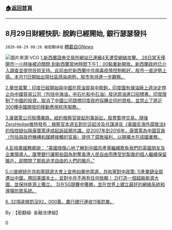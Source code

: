 ###  [:house:返回首頁](https://github.com/ourhimalayas/txt)
---

## 8月29日財經快訊: 脫鉤已經開始, 銀行瑟瑟發抖
`2020-08-29 08:26 秘密翻译组` [轉載自GNews](https://gnews.org/zh-hant/323264/)

![](https://s3.amazonaws.com/gnews-media-offload/wp-content/uploads/2020/08/29081217/Picture8-3.png)圖片來源:VCG 
[1.新西蘭證券交易所網站已連續4天遭受網絡攻擊。 28日當天僅開市一小時後被迫關閉,到新西蘭當地時間下午1：00點重新開放。新西蘭政府已介入調查並提供技術支持。此前由於新西蘭中共病毒疫情控制較好，股市一直逆勢上揚。本月11日開始出現社區感染病例，股市有待進一步觀察。](https://www.nzherald.co.nz/business/news/article.cfm?c_id=3&amp;objectid=12360250)

[2.舉世震驚：印度已經開始與中國在原油貿易中脫鉤，印度國有煉油廠上週決定停止向中國貿易公司（包括中海油，中石化和中石油）發送原油進口招標書。印度限制了中國的投資，取消了中國公司競標印度政府採購合同的資格，並禁止了將近300種中國開發的移動應用程序服務。](https://cn.reuters.com/article/india-china-oil-refinery-0827-thur-idCNKBS25O01D)

[3.康寶萊公司股價暴跌，紐約檢察官提起刑事訴訟，股票暫停交易。隨後ZeroHedge推特發布：檢察官本週五對於這起涉及共謀違反《美國反海外腐敗法》的指控疑似與康寶萊達成起訴延期共識。從2007年到2016年，康寶萊為中國官員（包括與政府機構和媒體接觸的官員）提供了腐敗福利，以期擴大在該國業務。](https://www.zerohedge.com/markets/herbalife-crashes-stock-halted-after-criminal-charge-new-york-prosecutors)

[4.彭培奧國務卿說： “美國很傷心地了解到中國共產黨繼續欺負我們的英國朋友及企業領導人。匯豐銀行讓那些因為剝奪香港人民自由而應受到製裁的個人繼續保留賬戶，卻關閉了那些追求自由的人們的賬戶。”](https://twitter.com/SecPompeo/status/1298575099164086278)

[5.川普總統在共和黨競選大會上宣佈如果他當選，共和黨對中政策: 1)產業鏈全部遷出中國，帶回美國本土，並對中共不再有任何依賴！ 2)打造一個超級能源大國，並保持能源上獨立。 3)在5G競賽中獲勝，並在世界上建立最好的網絡系統和導彈防禦系統。](https://www.youtube.com/watch?v=RhL9iFkBaus&amp;t=3661s)

[6. 32項違規罰沒92，000萬，農行建行連收11張罰單。](https://money.163.com/20/0829/08/FL6EEHQN00259DLP.html)

By：【密翻組· 金融法律組】

0

